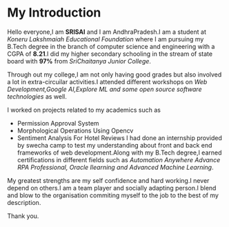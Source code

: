 # My Introduction

Hello everyone,I am __SRISAI__ and I am AndhraPradesh.I am a student at _Koneru Lakshmaiah Educational Foundation_ where I am pursuing my B.Tech degree in the branch of computer science and engineering with a CGPA of __8.21__.I did my higher secondary schooling in the stream of state board with __97%__ from _SriChaitanya Junior College_.

Through out my college,I am not only having good grades but also involved a lot in extra-circuilar activities.I attended different workshops on _Web Development,Google AI,Explore ML and some open source software technologies_ as well.

I worked on projects related to my academics such as
* Permission Approval System
* Morphological Operations Using Opencv
* Sentiment Analysis For Hotel Reviews
I had done an internship provided by swecha camp to test my understanding about front and back end frameworks of web development.Along with my B.Tech degree,I earned certifications in
different fields such as _Automation Anywhere Advance RPA Professional, Oracle Ilearning and Advanced Machine Learning_.

My greatest strengths are my self confidence and hard working.I never depend on others.I am a team player and socially adapting person.I blend and blow to the organisation commiting myself to the job to the best of my description.

Thank you.
